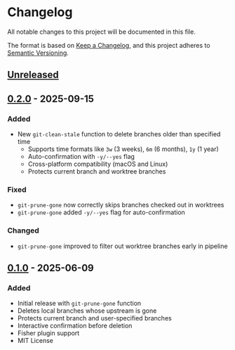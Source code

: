 # Changelog

All notable changes to this project will be documented in this file.

The format is based on [Keep a Changelog](https://keepachangelog.com/en/1.0.0/),
and this project adheres to [Semantic Versioning](https://semver.org/spec/v2.0.0.html).

## [Unreleased]

## [0.2.0] - 2025-09-15

### Added
- New `git-clean-stale` function to delete branches older than specified time
  - Supports time formats like `3w` (3 weeks), `6m` (6 months), `1y` (1 year)
  - Auto-confirmation with `-y/--yes` flag
  - Cross-platform compatibility (macOS and Linux)
  - Protects current branch and worktree branches

### Fixed
- `git-prune-gone` now correctly skips branches checked out in worktrees
- `git-prune-gone` added `-y/--yes` flag for auto-confirmation

### Changed
- `git-prune-gone` improved to filter out worktree branches early in pipeline

## [0.1.0] - 2025-06-09

### Added
- Initial release with `git-prune-gone` function
- Deletes local branches whose upstream is gone
- Protects current branch and user-specified branches
- Interactive confirmation before deletion
- Fisher plugin support
- MIT License

[Unreleased]: https://github.com/chatter/fish-git-utils/compare/v0.2.0...HEAD
[0.2.0]: https://github.com/chatter/fish-git-utils/compare/v0.1.0...v0.2.0
[0.1.0]: https://github.com/chatter/fish-git-utils/releases/tag/v0.1.0